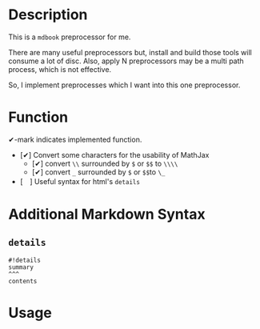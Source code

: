 # Description
This is a `mdbook` preprocessor for me.

There are many useful preprocessors but, install and build those tools will consume a lot of disc.
Also, apply N preprocessors may be a multi path process, which is not effective.

So, I implement preprocesses which I want into this one preprocessor. 

# Function
✔-mark indicates implemented function.

- [✔] Convert some characters for the usability of MathJax
    - [✔] convert `\\` surrounded by `$` or `$$` to `\\\\`
    - [✔] convert `_`  surrounded by `$` or `$$`to `\_`
- [　] Useful syntax for html's `details`

# Additional Markdown Syntax
## `details`
```
#!details
summary
^^^
contents
```

## 

# Usage
